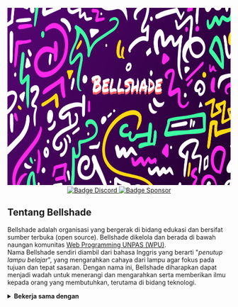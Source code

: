 <p align="center">
    <!-- badge koding assembly-->
    <img alt="Banner Koding" src="https://github.com/bellshade/.github/blob/main/profile/src/cover.png?raw=true" height="400" width="900"><br>
<!--     <img alt="banner koding" src="src/cover.png"> -->
    <!-- badge discord-->
    <a href="http://discord.gg/S4rrXQU"><img alt="Badge Discord" src="https://img.shields.io/discord/722002048643497994?color=blue&label=discord&logo=discord&logoColor=white&style=for-the-badge">
    <!-- baddge sponsor-->
    <a href="https://saweria.co/bellshade"><img alt="Badge Sponsor" src="https://img.shields.io/badge/sponsor-30363D?style=for-the-badge&logo=GitHub-Sponsors&logoColor=#white"></a>
</p>

## Tentang Bellshade
Bellshade adalah organisasi yang bergerak di bidang edukasi dan bersifat sumber terbuka (open source). Bellshade dikelola dan berada di bawah naungan komunitas [Web Programming UNPAS (WPU)](http://discord.gg/S4rrXQU).
<br>
Nama Bellshade sendiri diambil dari bahasa Inggris yang berarti "_penutup lampu belajar_", yang mengarahkan cahaya dari lampu agar fokus pada tujuan dan tepat sasaran. Dengan nama ini, Bellshade diharapkan dapat menjadi wadah untuk menerangi dan mengarahkan serta memberikan ilmu kepada orang yang membutuhkan, terutama di bidang teknologi.

<details>
<summary><b>Bekerja sama dengan</b></summary>
<br>
<ul>
    <li>
        <b><a href="https://www.youtube.com/kelasterbuka">Kelas Terbuka</a></b>
        <p> 
            <b>Kelas Terbuka</b> adalah kanal YouTube yang memberikan media pembelajaran pemrograman secara umum dan teknik komputasi serta pengolahan data secara             khusus dari dasar hingga menengah.
            <br>
            Owner Kelas Terbuka: <a href="https://github.com/faqihza">Faqihza Mukhlish</a>
            <br>
            Organisasi (GitHub): <a href="https://github.com/kelasterbuka">Kelas Terbuka</a>
        </p>
    </li>
</details>

<!-- informasi metrics -->
<!-- ![informasi_metrics](informasi1.svg) -->
<!-- <imga alt="metrics" src="informasi1.png"> -->

